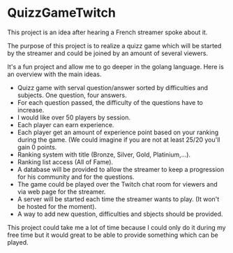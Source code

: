 # QuizzGameTwitch

This project is an idea after hearing a French streamer spoke about it.

The purpose of this project is to realize a quizz game which will be started by the streamer and could be joined by an amount of several viewers. 

It's a fun project and allow me to go deeper in the golang language. Here is an overview with the main ideas.

- Quizz game with serval question/answer sorted by difficulties and subjects. One question, four answers.
- For each question passed, the difficulty of the questions have to increase.
- I would like over 50 players by session.
- Each player can earn experience.
- Each player get an amount of experience point based on your ranking during the game. (We could imagine if you are not at least 25/20 you'll gain 0 points.
- Ranking system with title (Bronze, Silver, Gold, Platinium,...).
- Ranking list access (All of Fame).
- A database will be provided to allow the streamer to keep a progression for his community and for the questions.
- The game could be played over the Twitch chat room for viewers and via web page for the streamer.
- A server will be started each time the streamer wants to play. (It won't be hosted for the moment).
- A way to add new question, difficulties and sbjects should be provided.

This project could take me a lot of time because I could only do it during my free time but it would great to be able to provide something which can be played.
